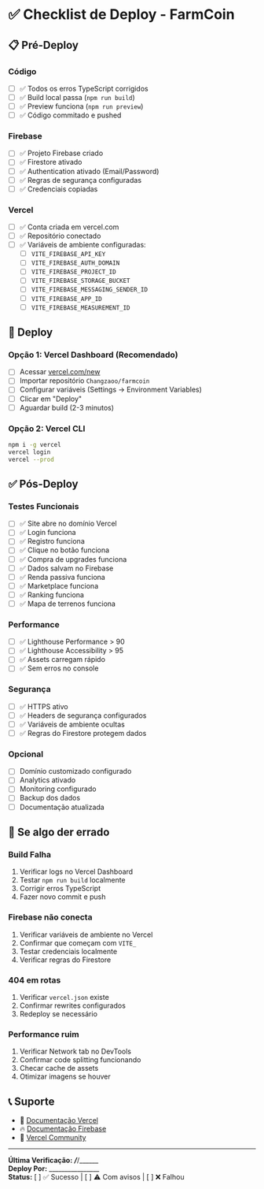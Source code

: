 # ✅ Checklist de Deploy - FarmCoin

## 📋 Pré-Deploy

### Código
- [ ] ✅ Todos os erros TypeScript corrigidos
- [ ] ✅ Build local passa (`npm run build`)
- [ ] ✅ Preview funciona (`npm run preview`)
- [ ] ✅ Código commitado e pushed

### Firebase
- [ ] ✅ Projeto Firebase criado
- [ ] ✅ Firestore ativado
- [ ] ✅ Authentication ativado (Email/Password)
- [ ] ✅ Regras de segurança configuradas
- [ ] ✅ Credenciais copiadas

### Vercel
- [ ] ✅ Conta criada em vercel.com
- [ ] ✅ Repositório conectado
- [ ] ✅ Variáveis de ambiente configuradas:
  - [ ] `VITE_FIREBASE_API_KEY`
  - [ ] `VITE_FIREBASE_AUTH_DOMAIN`
  - [ ] `VITE_FIREBASE_PROJECT_ID`
  - [ ] `VITE_FIREBASE_STORAGE_BUCKET`
  - [ ] `VITE_FIREBASE_MESSAGING_SENDER_ID`
  - [ ] `VITE_FIREBASE_APP_ID`
  - [ ] `VITE_FIREBASE_MEASUREMENT_ID`

## 🚀 Deploy

### Opção 1: Vercel Dashboard (Recomendado)
- [ ] Acessar [vercel.com/new](https://vercel.com/new)
- [ ] Importar repositório `Changzaoo/farmcoin`
- [ ] Configurar variáveis (Settings → Environment Variables)
- [ ] Clicar em "Deploy"
- [ ] Aguardar build (2-3 minutos)

### Opção 2: Vercel CLI
```bash
npm i -g vercel
vercel login
vercel --prod
```

## ✅ Pós-Deploy

### Testes Funcionais
- [ ] ✅ Site abre no domínio Vercel
- [ ] ✅ Login funciona
- [ ] ✅ Registro funciona
- [ ] ✅ Clique no botão funciona
- [ ] ✅ Compra de upgrades funciona
- [ ] ✅ Dados salvam no Firebase
- [ ] ✅ Renda passiva funciona
- [ ] ✅ Marketplace funciona
- [ ] ✅ Ranking funciona
- [ ] ✅ Mapa de terrenos funciona

### Performance
- [ ] ✅ Lighthouse Performance > 90
- [ ] ✅ Lighthouse Accessibility > 95
- [ ] ✅ Assets carregam rápido
- [ ] ✅ Sem erros no console

### Segurança
- [ ] ✅ HTTPS ativo
- [ ] ✅ Headers de segurança configurados
- [ ] ✅ Variáveis de ambiente ocultas
- [ ] ✅ Regras do Firestore protegem dados

### Opcional
- [ ] Domínio customizado configurado
- [ ] Analytics ativado
- [ ] Monitoring configurado
- [ ] Backup dos dados
- [ ] Documentação atualizada

## 🐛 Se algo der errado

### Build Falha
1. Verificar logs no Vercel Dashboard
2. Testar `npm run build` localmente
3. Corrigir erros TypeScript
4. Fazer novo commit e push

### Firebase não conecta
1. Verificar variáveis de ambiente no Vercel
2. Confirmar que começam com `VITE_`
3. Testar credenciais localmente
4. Verificar regras do Firestore

### 404 em rotas
1. Verificar `vercel.json` existe
2. Confirmar rewrites configurados
3. Redeploy se necessário

### Performance ruim
1. Verificar Network tab no DevTools
2. Confirmar code splitting funcionando
3. Checar cache de assets
4. Otimizar imagens se houver

## 📞 Suporte

- 📖 [Documentação Vercel](https://vercel.com/docs)
- 🔥 [Documentação Firebase](https://firebase.google.com/docs)
- 💬 [Vercel Community](https://github.com/vercel/vercel/discussions)

---

**Última Verificação:** ___/___/______  
**Deploy Por:** ________________  
**Status:** [ ] ✅ Sucesso  |  [ ] ⚠️ Com avisos  |  [ ] ❌ Falhou
